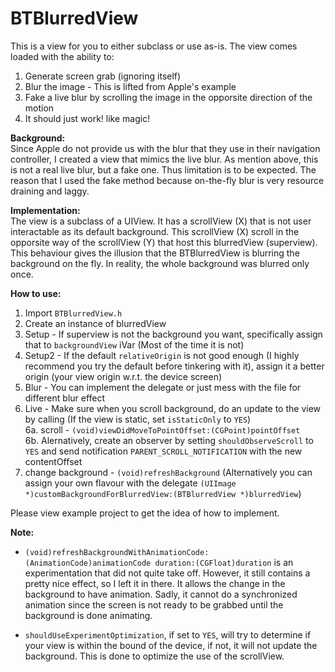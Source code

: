 BTBlurredView
=============
This is a view for you to either subclass or use as-is. The view comes loaded with the ability to:

1. Generate screen grab (ignoring itself)
2. Blur the image - This is lifted from Apple's example
3. Fake a live blur by scrolling the image in the opporsite direction of the motion
4. It should just work! like magic! 

**Background:**  
Since Apple do not provide us with the blur that they use in their navigation controller, I created a view that mimics the live blur. As mention above, this is not a real live blur, but a fake one. Thus limitation is to be expected. The reason that I used the fake method because on-the-fly blur is very resource draining and laggy. 

**Implementation:**  
The view is a subclass of a UIView. It has a scrollView (X) that is not user interactable as its default background. This scrollView (X) scroll in the opporsite way of the scrollView (Y) that host this blurredView (superview). This behaviour gives the illusion that the BTBlurredView is blurring the background on the fly. In reality, the whole background was blurred only once. 

**How to use:**

1. Import `BTBlurredView.h`
2. Create an instance of blurredView  
3. Setup - If superview is not the background you want, specifically assign that to `backgroundView` iVar (Most of the time it is not)
4. Setup2 - If the default `relativeOrigin` is not good enough (I highly recommend you try the default before tinkering with it), assign it a better origin (your view origin w.r.t. the device screen)
5. Blur - You can implement the delegate or just mess with the file for different blur effect  
6. Live - Make sure when you scroll background, do an update to the view by calling (If the view is static, set `isStaticOnly` to `YES`)   
	6a. scroll - `(void)viewDidMoveToPointOffset:(CGPoint)pointOffset  `  
	6b. Alernatively, create an observer by setting `shouldObserveScroll` to `YES` and send notification `PARENT_SCROLL_NOTIFICATION` with the new contentOffset
7. change background - `(void)refreshBackground` (Alternatively you can assign your own flavour with the delegate `(UIImage *)customBackgroundForBlurredView:(BTBlurredView *)blurredView`)


Please view example project to get the idea of how to implement. 

**Note:**
* `(void)refreshBackgroundWithAnimationCode:(AnimationCode)animationCode duration:(CGFloat)duration` is an experimentation that did not quite take off. However, it still contains a pretty nice effect, so I left it in there. It allows the change in the background to have animation. Sadly, it cannot do a synchronized animation since the screen is not ready to be grabbed until the background is done animating. 

* `shouldUseExperimentOptimization`, if set to `YES`, will try to determine if your view is within the bound of the device, if not, it will not update the background. This is done to optimize the use of the scrollView.

